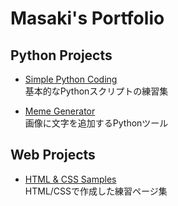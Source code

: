 # Masaki's Portfolio

## Python Projects
- [Simple Python Coding](https://github.com/Masaki/simple-python-coding)  
  基本的なPythonスクリプトの練習集

- [Meme Generator](https://github.com/Masaki/meme_generator)  
  画像に文字を追加するPythonツール

## Web Projects
- [HTML & CSS Samples](https://github.com/Masaki/HTML-CSS-)  
  HTML/CSSで作成した練習ページ集
